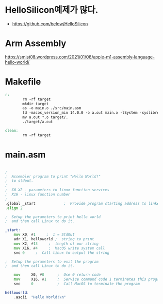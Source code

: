 # HelloSilicon예제가 많다.

- https://github.com/below/HelloSilicon

# Arm Assembly

https://smist08.wordpress.com/2021/01/08/apple-m1-assembly-language-hello-world/


# Makefile

```Makefile
r:
		rm -rf target
		mkdir target
		as -o main.o ./src/main.asm
		ld -macos_version_min 14.0.0 -o a.out main.o -lSystem -syslibroot `xcrun -sdk macosx --show-sdk-path` -e _start -arch arm64
		mv a.out *.o target/.
		./target/a.out

clean:
		rm -rf target 
```

# main.asm

```asm

; 
;  Assembler program to print "Hello World!"
;  to stdout.
; 
;  X0-X2 - parameters to linux function services
;  X16 - linux function number
; 
.global _start             ;  Provide program starting address to linker
.align 2

;  Setup the parameters to print hello world
;  and then call Linux to do it.

_start: 
    mov X0, #1     ;  1 = StdOut
    adr X1, helloworld ;  string to print
    mov X2, #13     ;  length of our string
    mov X16, #4     ;  MacOS write system call
    svc 0     ;  Call linux to output the string

;  Setup the parameters to exit the program
;  and then call Linux to do it.

    mov     X0, #0      ;  Use 0 return code
    mov     X16, #1     ;  Service command code 1 terminates this program
    svc     0           ;  Call MacOS to terminate the program

helloworld:
    .ascii  "Hello World!\n"  
```
